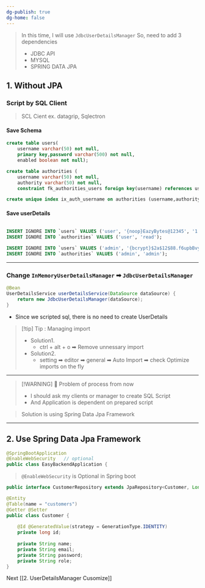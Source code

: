 ```yaml
---
dg-publish: true
dg-home: false
---
```


> In this time, I will use `JdbcUserDetailsManager`
> So, need to add 3 dependencies
> - JDBC API
> - MYSQL
> - SPRING DATA JPA 

## 1. Without JPA 
### Script by SQL Client

> SCL Cient ex. datagrip, Sqlectron

#### Save Schema 
```SQL
create table users(
	username varchar(50) not null,
	primary key,password varchar(500) not null,
	enabled boolean not null);

create table authorities (
	username varchar(50) not null,
	authority varchar(50) not null,
	constraint fk_authorities_users foreign key(username) references users(username));

create unique index ix_auth_username on authorities (username,authority);
```

#### Save userDetails 
```SQL

INSERT IGNORE INTO `users` VALUES ('user', '{noop}EazyBytes@12345', '1');
INSERT IGNORE INTO `authorities` VALUES ('user', 'read');

INSERT IGNORE INTO `users` VALUES ('admin', '{bcrypt}$2a$12$88.f6upbBvy0okEa7OfHFuorV29qeK.sVbB9VQ6J6dWM1bW6Qef8m', '1');
INSERT IGNORE INTO `authorities` VALUES ('admin', 'admin');
```

--- 
### Change `InMemoryUserDetailsManager` ➡  `JdbcUserDetailsManager`
```java 
@Bean
UserDetailsService userDetailsService(DataSource dataSource) {
    return new JdbcUserDetailsManager(dataSource); 
}
```
- Since we scripted sql, there is no need to create UserDetails 


>[!tip] Tip : Managing import 
>- Solution1.
>	- ctrl + alt + o ➡ Remove unnessary import 
>- Solution2. 
>	- setting ➡ editor ➡ general ➡ Auto Import ➡ check Optimize imports on the fly


--- 

> [!WARNING] 💢 Problem of process from now 
> - I should ask my clients or manager to create SQL Script
> - And Application is dependent on prepared script 


> Solution is using Spring Data Jpa Framework 


--- 
## 2. Use Spring Data Jpa Framework 

```java
@SpringBootApplication  
@EnableWebSecurity   // optional 
public class EasyBackendApplication {
```
> `@EnableWebSecurity` is Optional in Spring boot 

```java
public interface CustomerRepository extends JpaRepository<Customer, Long> {
```

```java
@Entity  
@Table(name = "customers")  
@Getter @Setter  
public class Customer {  
  
    @Id @GeneratedValue(strategy = GenerationType.IDENTITY)  
    private long id;  
  
    private String name;  
    private String email;  
    private String password;  
    private String role;  
}
```


Next [[2. UserDetailsManager Cusomize]]